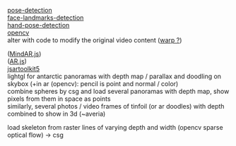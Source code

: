 [pose-detection](https://github.com/freealise/tfjs-models/tree/master/pose-detection)  
[face-landmarks-detection](https://github.com/freealise/tfjs-models/tree/master/face-landmarks-detection)  
[hand-pose-detection](https://github.com/freealise/tfjs-models/tree/master/hand-pose-detection)  
[opencv](https://docs.opencv.org/4.x/d1/d0d/tutorial_js_pose_estimation.html)  
alter with code to modify the original video content ([warp ?](https://github.com/cxcxcxcx/imgwarp-js/))  
  
([MindAR.js](https://github.com/hiukim/mind-ar-js))  
([AR.js](https://github.com/AR-js-org/AR.js))  
[jsartoolkit5](https://github.com/artoolkitx/jsartoolkit5)  
lightgl for antarctic panoramas with depth map / parallax and doodling on skybox (+in ar (opencv): pencil is point and normal / color)  
combine spheres by csg and load several panoramas with depth map, show pixels from them in space as points  
similarly, several photos / video frames of tinfoil (or ar doodles) with depth combined to show in 3d (~averia)  
  
load skeleton from raster lines of varying depth and width (opencv sparse optical flow) -> csg   
